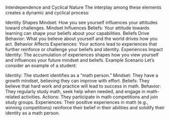Interdependence and Cyclical Nature
The interplay among these elements creates a dynamic and cyclical process:

Identity Shapes Mindset: How you see yourself influences your attitudes toward challenges.
Mindset Influences Beliefs: Your attitude towards learning can shape your beliefs about your capabilities.
Beliefs Drive Behavior: What you believe about yourself and the world drives how you act.
Behavior Affects Experiences: Your actions lead to experiences that further reinforce or challenge your beliefs and identity.
Experiences Impact Identity: The accumulation of experiences shapes how you view yourself and influences your future mindset and beliefs.
Example Scenario
Let’s consider an example of a student:

Identity: The student identifies as a “math person.”
Mindset: They have a growth mindset, believing they can improve with effort.
Beliefs: They believe that hard work and practice will lead to success in math.
Behavior: They regularly study math, seek help when needed, and engage in math-related activities.
Actions: They participate in math competitions and join study groups.
Experiences: Their positive experiences in math (e.g., winning competitions) reinforce their belief in their abilities and solidify their identity as a math person.
